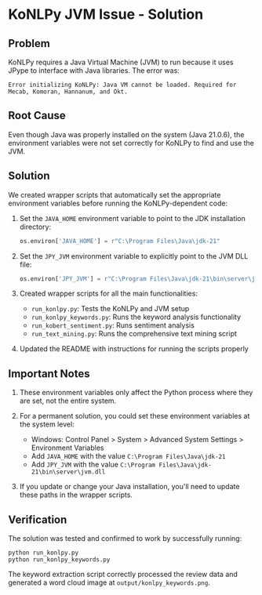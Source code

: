 # KoNLPy JVM Issue - Solution

## Problem

KoNLPy requires a Java Virtual Machine (JVM) to run because it uses JPype to interface with Java libraries. The error was:

```
Error initializing KoNLPy: Java VM cannot be loaded. Required for Mecab, Komoran, Hannanum, and Okt.
```

## Root Cause

Even though Java was properly installed on the system (Java 21.0.6), the environment variables were not set correctly for KoNLPy to find and use the JVM.

## Solution

We created wrapper scripts that automatically set the appropriate environment variables before running the KoNLPy-dependent code:

1. Set the `JAVA_HOME` environment variable to point to the JDK installation directory:
   ```python
   os.environ['JAVA_HOME'] = r"C:\Program Files\Java\jdk-21"
   ```

2. Set the `JPY_JVM` environment variable to explicitly point to the JVM DLL file:
   ```python
   os.environ['JPY_JVM'] = r"C:\Program Files\Java\jdk-21\bin\server\jvm.dll"
   ```

3. Created wrapper scripts for all the main functionalities:
   - `run_konlpy.py`: Tests the KoNLPy and JVM setup
   - `run_konlpy_keywords.py`: Runs the keyword analysis functionality
   - `run_kobert_sentiment.py`: Runs sentiment analysis
   - `run_text_mining.py`: Runs the comprehensive text mining script

4. Updated the README with instructions for running the scripts properly

## Important Notes

1. These environment variables only affect the Python process where they are set, not the entire system. 

2. For a permanent solution, you could set these environment variables at the system level:
   - Windows: Control Panel > System > Advanced System Settings > Environment Variables
   - Add `JAVA_HOME` with the value `C:\Program Files\Java\jdk-21`
   - Add `JPY_JVM` with the value `C:\Program Files\Java\jdk-21\bin\server\jvm.dll`

3. If you update or change your Java installation, you'll need to update these paths in the wrapper scripts.

## Verification

The solution was tested and confirmed to work by successfully running:
```
python run_konlpy.py
python run_konlpy_keywords.py
```

The keyword extraction script correctly processed the review data and generated a word cloud image at `output/konlpy_keywords.png`. 